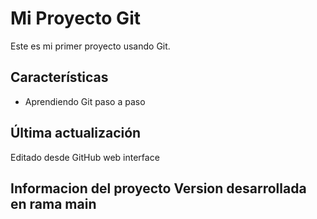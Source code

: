# Mi Proyecto Git

Este es mi primer proyecto usando Git.

## Características
- Aprendiendo Git paso a paso

## Última actualización
Editado desde GitHub web interface
## Informacion del proyecto Version desarrollada en rama main
